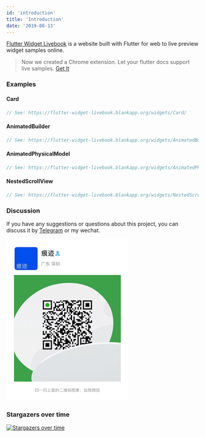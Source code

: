 ```yaml
---
id: 'introduction'
title: 'Introduction'
date: '2019-08-13'
---
```


[Flutter Widget Livebook](](https://flutter-widget-livebook.blankapp.org)) is a website built with Flutter for web to live preview widget samples online.

> Now we created a Chrome extension. Let your flutter docs support live samples. [Get It](https://chrome.google.com/webstore/detail/flutter-widget-livebook/lnabimpogllgckbeoneoegflahpefomf)

### Examples

#### Card

```dart liveslice=Card
// See: https://flutter-widget-livebook.blankapp.org/widgets/Card/
```

#### AnimatedBuilder

```dart liveslice=AnimatedBuilder height=400px
// See: https://flutter-widget-livebook.blankapp.org/widgets/AnimatedBuilder/
```

#### AnimatedPhysicalModel

```dart liveslice=AnimatedPhysicalModel
// See: https://flutter-widget-livebook.blankapp.org/widgets/AnimatedPhysicalModel/
```

#### NestedScrollView

```dart liveslice=NestedScrollView mockup=iPhone7
// See: https://flutter-widget-livebook.blankapp.org/widgets/NestedScrollView/
```

### Discussion

If you have any suggestions or questions about this project, you can discuss it by [Telegram](https://t.me/lijy91) or my wechat.

![](../../../assets/wechat_qrcode.png)

### Stargazers over time

[![Stargazers over time](https://starchart.cc/blankapp/flutter-widget-livebook.svg)](https://starchart.cc/blankapp/flutter-widget-livebook)

